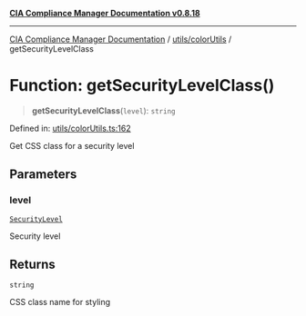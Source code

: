 [**CIA Compliance Manager Documentation v0.8.18**](../../../README.md)

***

[CIA Compliance Manager Documentation](../../../modules.md) / [utils/colorUtils](../README.md) / getSecurityLevelClass

# Function: getSecurityLevelClass()

> **getSecurityLevelClass**(`level`): `string`

Defined in: [utils/colorUtils.ts:162](https://github.com/Hack23/cia-compliance-manager/blob/509f2f6138f4e24aa7fe1ae9432ec1ccefbe5f32/src/utils/colorUtils.ts#L162)

Get CSS class for a security level

## Parameters

### level

[`SecurityLevel`](../../../types/cia/type-aliases/SecurityLevel.md)

Security level

## Returns

`string`

CSS class name for styling
